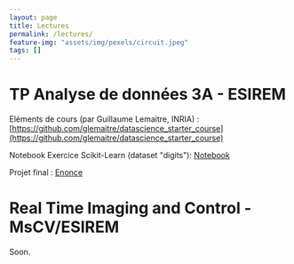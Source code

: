 ```yaml
---
layout: page
title: Lectures
permalink: /lectures/
feature-img: "assets/img/pexels/circuit.jpeg"
tags: []
---
```


# TP Analyse de données 3A - ESIREM 
Eléments de cours (par Guillaume Lemaitre, INRIA) : [https://github.com/glemaitre/datascience_starter_course](https://github.com/glemaitre/datascience_starter_course)

Notebook Exercice Scikit-Learn (dataset "digits"): [Notebook](../assets/data/warmup.ipynb)

Projet final : [Enonce](../assets/pdf/enonce.pdf)

# Real Time Imaging and Control - MsCV/ESIREM

Soon.